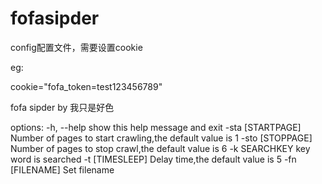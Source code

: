 # fofasipder

config配置文件，需要设置cookie

eg:

cookie="fofa_token=test123456789"


fofa sipder by 我只是好色

options:
  -h, --help        show this help message and exit
  -sta [STARTPAGE]  Number of pages to start crawling,the default value is 1
  -sto [STOPPAGE]   Number of pages to stop crawl,the default value is 6
  -k SEARCHKEY      key word is searched
  -t [TIMESLEEP]    Delay time,the default value is 5
  -fn [FILENAME]    Set filename
